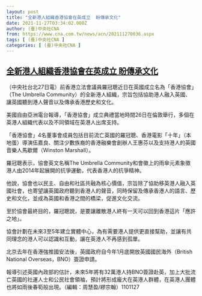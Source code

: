 ```yaml
---
layout: post
title: "全新港人組織香港協會在英成立  盼傳承文化"
date: 2021-11-27T03:34:02.000Z
author: (臺)中央社CNA
from: https://www.cna.com.tw/news/acn/202111270036.aspx
tags: [ (臺)中央社CNA ]
categories: [ (臺)中央社CNA ]
---
```

<!--1637984042000-->
[全新港人組織香港協會在英成立  盼傳承文化](https://www.cna.com.tw/news/acn/202111270036.aspx)
------

<div>
<div></div><div><p>（中央社台北27日電）前香港立法會議員羅冠聰近日在英國成立名為「香港協會」（The Umbrella Community）的全新港人組織，宗旨包括協助港人融入英國、讓英國聽到港人聲音以及傳承香港歷史和文化。</p><p>美國自由亞洲電台報導，「香港協會」成立典禮當地時間26日在倫敦舉行，多個在英港人組織代表以及不同領域在英港人出席支持。</p><p>「香港協會」4名董事會成員包括目前流亡英國的羅冠聰、香港電影「十年」（本地蛋）導演伍嘉良、關注少數族裔的香港融樂會創辦人王惠芬以及支持港人的英國音樂人馬歇爾（Winston Marshall）。</p><p>羅冠聰表示，協會英文名稱The Umbrella Community和會徽上的雨傘元素象徵港人由2014年起展開的抗爭運動，代表香港人的抗爭精神。</p><p>他說，協會也以民主、自由和社區共融為核心價值，宗旨除了協助移英港人融入英國社會，也寄望讓英國政府聽到香港人的聲音，同時保留及傳承香港人的語言、歷史和文化，並成為英國和香港之間的橋梁，促進文化交流。</p><p>至於協會最終目的，羅冠聰說，是要讓離散港人終有一天可以回到香港這片「應許之地」。</p><p>協會計劃在未來3至5年建立實體中心，為有需要港人提供更直接幫助，並讓有共同理念的港人可以認識和互動，讓在英港人不再感到孤單。</p><p>北京去年在香港強推國安法後，英國政府自今年1月底開放英國國民海外（British National Overseas，BNO）簽證申請。</p><p>報導引述英國內政部的估計，未來5年將有32萬港人持BNO簽證赴英，加上大批流亡英國的社運人士和公民社會領袖，預計將形成龐大在英港人群體，在英港人團體也將如雨後春筍般出現。（編輯：周慧盈/繆宗翰）1101127</p><div class='media'>                                <div class='facebookMedia'>                                    <div class='fb-post' data-href='https://www.facebook.com/NathanLawKC/posts/2708428899308426' data-lazy='true'></div>                                </div>                            </div></div>
</div>

